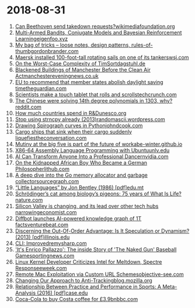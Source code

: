 # 2018-08-31
1. [Can Beethoven send takedown requests?wikimediafoundation.org](https://wikimediafoundation.org/2018/08/27/can-beethoven-send-takedown-requests-a-first-hand-account-of-one-german-professors-experience-with-overly-broad-upload-filters/)
2. [Multi-Armed Bandits, Conjugate Models and Bayesian Reinforcement Learningeigenfoo.xyz](https://eigenfoo.xyz/bayesian-bandits/)
3. [My bag of tricks – loose notes, design patterns, rules-of-thumbgordonbrander.com](http://gordonbrander.com/pattern/)
4. [Maersk installed 100-foot-tall rotating sails on one of its tankerswsj.com](https://www.wsj.com/articles/maersk-tankers-turns-to-wind-power-to-cut-soaring-fuel-costs-1535641239)
5. [On the Worst-Case Complexity of TimSortdagstuhl.de](http://drops.dagstuhl.de/opus/volltexte/2018/9467/)
6. [Blackened Buildings of Manchester Before the Clean Air Actmanchestereveningnews.co.uk](https://www.manchestereveningnews.co.uk/incoming/gallery/blackened-buildings-manchester-before-clean-8727918)
7. [EU to recommend that member states abolish daylight saving timetheguardian.com](https://www.theguardian.com/world/2018/aug/31/eu-recommend-member-states-abolish-daylight-saving-time)
8. [Scientists make a touch tablet that rolls and scrollstechcrunch.com](https://techcrunch.com/2018/08/31/scientists-make-a-prototype-touch-tablet-that-rolls-and-scrolls/)
9. [The Chinese were solving 14th degree polynomials in 1303, why?reddit.com](https://www.reddit.com/r/AskHistorians/comments/9bkfhj/by_1303_the_chinese_were_solving_equations_of_the/)
10. [How much countries spend in R&Dunesco.org](http://uis.unesco.org/apps/visualisations/research-and-development-spending/)
11. [Stop using strncpy already (2013)randomascii.wordpress.com](https://randomascii.wordpress.com/2013/04/03/stop-using-strncpy-already/)
12. [Drawing Spirograph curves in Pythonjohndcook.com](https://www.johndcook.com/blog/2018/08/30/drawing-spirograph-curves-in-python/)
13. [Cargo ships that sink when their cargo suddenly liquefiestheconversation.com](https://theconversation.com/mystery-of-the-cargo-ships-that-sink-when-their-cargo-suddenly-liquefies-101158)
14. [Mutiny at the big five is part of the future of workabe-winter.github.io](https://abe-winter.github.io/2018/08/30/mutiny.html)
15. [X86-64 Assembly Language Programming with Ubuntuunlv.edu](http://www.egr.unlv.edu/~ed/x86.html)
16. [AI Can Transform Anyone Into a Professional Dancernvidia.com](https://news.developer.nvidia.com/ai-can-transform-anyone-into-a-professional-dancer/)
17. [On the Kidnapped African Boy Who Became a German Philosopherlithub.com](https://lithub.com/on-the-kidnapped-african-boy-who-became-a-german-philosopher/)
18. [A deep dive into the Go memory allocator and garbage collectorsourcegraph.com](https://about.sourcegraph.com/go/gophercon-2018-allocator-wrestling/)
19. [“Little Languages” by Jon Bentley (1986) [pdf]edu.mt](http://staff.um.edu.mt/afra1/seminar/little-languages.pdf)
20. [Schrödinger’s cat among biology’s pigeons: 75 years of What Is Life?nature.com](https://www.nature.com/articles/d41586-018-06034-8)
21. [Silicon Valley is changing, and its lead over other tech hubs narrowingeconomist.com](https://www.economist.com/briefing/2018/09/01/silicon-valley-is-changing-and-its-lead-over-other-tech-hubs-narrowing)
22. [Diffbot launches AI-powered knowledge graph of 1T factsventurebeat.com](https://venturebeat.com/2018/08/30/diffbot-launches-ai-powered-knowledge-graph-of-1-trillion-people-places-and-things/)
23. [Discerning the Out-Of-Order Advantage: Is It Speculation or Dynamism? (2013) [pdf]illinois.edu](http://zilles.cs.illinois.edu/papers/mcfarlin_asplos_2013.pdf)
24. [CLI: Improvedremysharp.com](https://remysharp.com/2018/08/23/cli-improved)
25. ['It's Enrico Pallazzo': The inside Story of 'The Naked Gun' Baseball Gamesportingnews.com](http://www.sportingnews.com/us/mlb/news/naked-gun-baseball-game-scene-national-anthem-angels-mariners-dodgers-stadium-enrico-pallazzo/zztjoa4obui818oo9waqjyf34)
26. [Linux Kernel Developer Criticizes Intel for Meltdown, Spectre Responseeweek.com](http://www.eweek.com/security/linux-kernel-developer-criticizes-intel-for-meltdown-spectre-response)
27. [Remote Mac Exploitation via Custom URL Schemesobjective-see.com](https://objective-see.com/blog/blog_0x38.html)
28. [Changing Our Approach to Anti-Trackingblog.mozilla.org](https://blog.mozilla.org/futurereleases/2018/08/30/changing-our-approach-to-anti-tracking/)
29. [Relationship Between Practice and Performance in Sports: A Meta-Analysis (2016) [pdf]case.edu](https://artscimedia.case.edu/wp-content/uploads/sites/141/2016/09/14214856/Macnamara-Moreau-Hambrick-2016.pdf)
30. [Coca-Cola to buy Costa coffee for £3.9bnbbc.com](https://www.bbc.com/news/business-45365893)